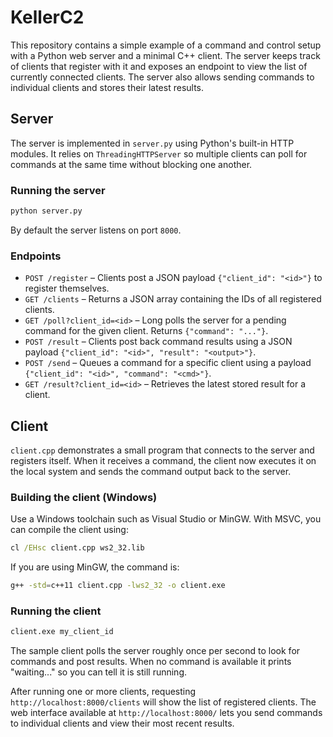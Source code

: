# KellerC2

This repository contains a simple example of a command and control setup with a
Python web server and a minimal C++ client. The server keeps track of clients
that register with it and exposes an endpoint to view the list of currently
connected clients. The server also allows sending commands to individual
clients and stores their latest results.

## Server

The server is implemented in `server.py` using Python's built-in HTTP
modules. It relies on `ThreadingHTTPServer` so multiple clients can poll
for commands at the same time without blocking one another.

### Running the server

```bash
python server.py
```

By default the server listens on port `8000`.

### Endpoints

- `POST /register` – Clients post a JSON payload `{"client_id": "<id>"}` to
  register themselves.
- `GET /clients` – Returns a JSON array containing the IDs of all registered
  clients.
- `GET /poll?client_id=<id>` – Long polls the server for a pending command for
  the given client. Returns `{"command": "..."}`.
- `POST /result` – Clients post back command results using a JSON payload
  `{"client_id": "<id>", "result": "<output>"}`.
- `POST /send` – Queues a command for a specific client using a payload
  `{"client_id": "<id>", "command": "<cmd>"}`.
- `GET /result?client_id=<id>` – Retrieves the latest stored result for a
  client.

## Client

`client.cpp` demonstrates a small program that connects to the server and
registers itself. When it receives a command, the client now executes it on the
local system and sends the command output back to the server.

### Building the client (Windows)

Use a Windows toolchain such as Visual Studio or MinGW. With MSVC, you can
compile the client using:

```cmd
cl /EHsc client.cpp ws2_32.lib
```

If you are using MinGW, the command is:

```bash
g++ -std=c++11 client.cpp -lws2_32 -o client.exe
```

### Running the client

```bash
client.exe my_client_id
```

The sample client polls the server roughly once per second to look for
commands and post results. When no command is available it prints
"waiting..." so you can tell it is still running.

After running one or more clients, requesting `http://localhost:8000/clients`
will show the list of registered clients. The web interface available at
`http://localhost:8000/` lets you send commands to individual clients and view
their most recent results.